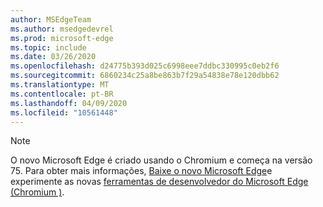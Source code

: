 ```yaml
---
author: MSEdgeTeam
ms.author: msedgedevrel
ms.prod: microsoft-edge
ms.topic: include
ms.date: 03/26/2020
ms.openlocfilehash: d24775b393d025c6998eee7ddbc330995c0eb2f6
ms.sourcegitcommit: 6860234c25a8be863b7f29a54838e78e120dbb62
ms.translationtype: MT
ms.contentlocale: pt-BR
ms.lasthandoff: 04/09/2020
ms.locfileid: "10561448"
---
```

> [!NOTE]
> O novo Microsoft Edge é criado usando o Chromium e começa na versão 75.  Para obter mais informações, [Baixe o novo Microsoft Edge][MicrosoftNewEdge]e experimente as novas [ferramentas de desenvolvedor do Microsoft Edge \(Chromium \)][DevtoolsGuideChromium].  

<!-- image links -->  

<!-- links -->  

[DevtoolsGuideChromium]: /microsoft-edge/devtools-guide-chromium "Ferramentas de desenvolvedor do Microsoft Edge (Chromium)"  

[MicrosoftNewEdge]: https://www.microsoft.com/edge "Baixar novo navegador Microsoft Edge"  
